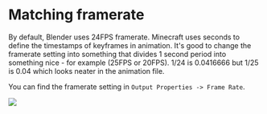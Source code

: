 # Matching framerate
By default, Blender uses 24FPS framerate. Minecraft uses seconds to define
the timestamps of keyframes in animation. It's good to change the framerate setting
into something that divides 1 second period into something nice - for example
(25FPS or 20FPS). 1/24 is 0.0416666 but 1/25 is 0.04 which looks neater in the
animation file.

You can find the framerate setting in `Output Properties -> Frame Rate`.

![](/img/tips_and_tricks/framerate_setting.png)
